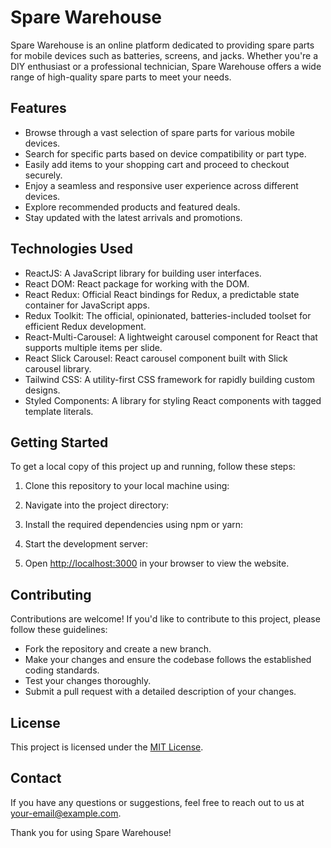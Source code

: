 # Spare Warehouse

Spare Warehouse is an online platform dedicated to providing spare parts for mobile devices such as batteries, screens, and jacks. Whether you're a DIY enthusiast or a professional technician, Spare Warehouse offers a wide range of high-quality spare parts to meet your needs.

## Features

- Browse through a vast selection of spare parts for various mobile devices.
- Search for specific parts based on device compatibility or part type.
- Easily add items to your shopping cart and proceed to checkout securely.
- Enjoy a seamless and responsive user experience across different devices.
- Explore recommended products and featured deals.
- Stay updated with the latest arrivals and promotions.

## Technologies Used

- ReactJS: A JavaScript library for building user interfaces.
- React DOM: React package for working with the DOM.
- React Redux: Official React bindings for Redux, a predictable state container for JavaScript apps.
- Redux Toolkit: The official, opinionated, batteries-included toolset for efficient Redux development.
- React-Multi-Carousel: A lightweight carousel component for React that supports multiple items per slide.
- React Slick Carousel: React carousel component built with Slick carousel library.
- Tailwind CSS: A utility-first CSS framework for rapidly building custom designs.
- Styled Components: A library for styling React components with tagged template literals.

## Getting Started

To get a local copy of this project up and running, follow these steps:

1. Clone this repository to your local machine using:

2. Navigate into the project directory:

3. Install the required dependencies using npm or yarn:

4. Start the development server:

5. Open [http://localhost:3000](http://localhost:3000) in your browser to view the website.

## Contributing

Contributions are welcome! If you'd like to contribute to this project, please follow these guidelines:
- Fork the repository and create a new branch.
- Make your changes and ensure the codebase follows the established coding standards.
- Test your changes thoroughly.
- Submit a pull request with a detailed description of your changes.

## License

This project is licensed under the [MIT License](LICENSE).

## Contact

If you have any questions or suggestions, feel free to reach out to us at [your-email@example.com](mailto:your-email@example.com).

Thank you for using Spare Warehouse!
